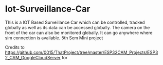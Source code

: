 # Iot-Surveillance-Car
This is a IOT Based Surveillance Car which can be controlled, tracked globally as well as its data can be accessed globally. The camera on the front of the car can also be monitored globally. It can go anywhere where sim connection is available. 5th Sem Mini project

Credits to https://github.com/0015/ThatProject/tree/master/ESP32CAM_Projects/ESP32_CAM_GoogleCloudServer for 
